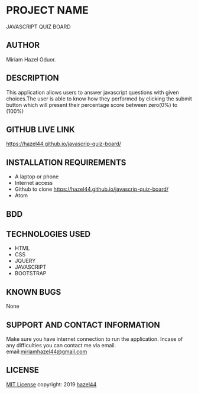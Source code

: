 # PROJECT NAME
JAVASCRIPT QUIZ BOARD
## AUTHOR
Miriam Hazel Oduor.
## DESCRIPTION
This application allows users to answer javascript questions with given choices.The user is
able to know how they performed by clicking the submit button which will present their percentage score
between zero(0%) to (100%)
## GITHUB LIVE LINK
https://hazel44.github.io/javascrip-quiz-board/
## INSTALLATION REQUIREMENTS
* A laptop or phone
* Internet access
* Github to clone https://hazel44.github.io/javascrip-quiz-board/
* Atom
## BDD

## TECHNOLOGIES USED
* HTML
* CSS
* JQUERY
* JAVASCRIPT
* BOOTSTRAP
## KNOWN BUGS
None
## SUPPORT AND CONTACT INFORMATION
Make sure you have internet connection to run the application.
Incase of any difficulties you can contact me via email.
email:miriamhazel44@gmail.com
## LICENSE
[MIT License](https://choosealicense.com/licenses/mit/#) copyright: 2019 [hazel44](https://github.com/hazel44/)
